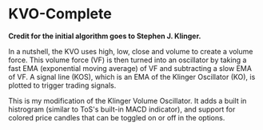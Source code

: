 # KVO-Complete

**Credit for the initial algorithm goes to Stephen J. Klinger.**

In a nutshell, the KVO uses high, low, close and volume to create a volume force. This volume force (VF) is then turned into an oscillator by taking a fast EMA (exponential moving average) of VF and subtracting a slow EMA of VF. A signal line (KOS), which is an EMA of the Klinger Oscillator (KO), is plotted to trigger trading signals.

This is my modification of the Klinger Volume Oscillator. It adds a built in histrogram (similar to ToS's built-in MACD indicator), and support for colored price candles that can be toggled on or off in the options.
